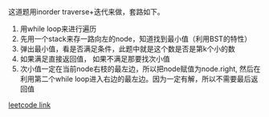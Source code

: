 这道题用inorder traverse+迭代来做，套路如下。

1. 用while loop来进行遍历
2. 先用一个stack来存一路向左的node，知道找到最小值（利用BST的特性）
3. 弹出最小值，看是否满足条件，此题中就是这个数是否是第k个小的数
4. 如果满足直接返回值， 如果不满足那要找次小值
5. 次小值一定在当前node右枝的最左边，所以把node赋值为node.right, 然后在利用第二个while loop进入右边的最左边。因为一定有解，所以不需要最后返回值

[leetcode link](https://leetcode-cn.com/problems/kth-smallest-element-in-a-bst/submissions/)